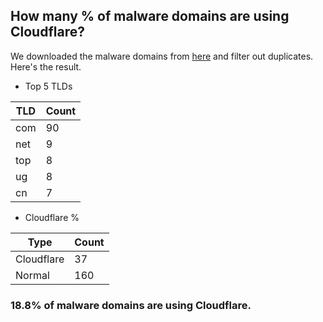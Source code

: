 ## How many % of malware domains are using Cloudflare?


We downloaded the malware domains from [here](https://urlhaus.abuse.ch) and filter out duplicates.
Here's the result.


[//]: # (start replacement)


- Top 5 TLDs

| TLD | Count |
| --- | --- |
| com | 90 |
| net | 9 |
| top | 8 |
| ug | 8 |
| cn | 7 |


- Cloudflare %

| Type | Count |
| --- | --- |
| Cloudflare | 37 |
| Normal | 160 |


### 18.8% of malware domains are using Cloudflare.